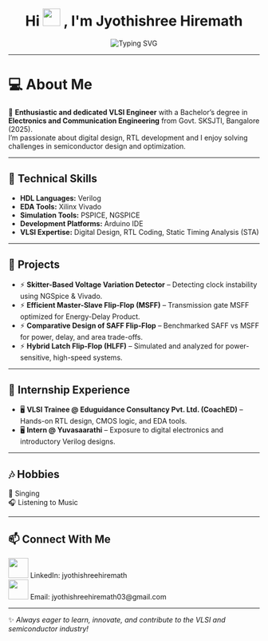 <h1 align="center">
  Hi <img src="https://media.giphy.com/media/hvRJCLFzcasrR4ia7z/giphy.gif" width="35px"> , I'm Jyothishree Hiremath  
</h1>

<p align="center">
  <img src="https://readme-typing-svg.demolab.com?font=Fira+Code&size=22&pause=1000&color=00BFFF&center=true&vCenter=true&width=435&lines=Enthusiastic+VLSI+Engineer;RTL+Design;Always+Learning+%26+Innovating" alt="Typing SVG" />
</p>

---

# 💻 About Me  

🚀 **Enthusiastic and dedicated VLSI Engineer** with a Bachelor’s degree in **Electronics and Communication Engineering** from Govt. SKSJTI, Bangalore (2025).  
I’m passionate about digital design, RTL development and I enjoy solving challenges in semiconductor design and optimization.  

---

## 🔧 Technical Skills  
- **HDL Languages:** Verilog  
- **EDA Tools:** Xilinx Vivado  
- **Simulation Tools:** PSPICE, NGSPICE   
- **Development Platforms:** Arduino IDE  
- **VLSI Expertise:** Digital Design, RTL Coding, Static Timing Analysis (STA)  

---

## 📂 Projects  
- ⚡ **Skitter-Based Voltage Variation Detector** – Detecting clock instability using NGSpice & Vivado.  
- ⚡ **Efficient Master-Slave Flip-Flop (MSFF)** – Transmission gate MSFF optimized for Energy-Delay Product.  
- ⚡ **Comparative Design of SAFF Flip-Flop** – Benchmarked SAFF vs MSFF for power, delay, and area trade-offs.  
- ⚡ **Hybrid Latch Flip-Flop (HLFF)** – Simulated and analyzed for power-sensitive, high-speed systems.  

---

## 📌 Internship Experience  
- 🖥️ **VLSI Trainee @ Eduguidance Consultancy Pvt. Ltd. (CoachED)** – Hands-on RTL design, CMOS logic, and EDA tools.  
- 🖥️ **Intern @ Yuvasaarathi** – Exposure to digital electronics and introductory Verilog designs.  

---

## 🎶 Hobbies  
🎤 Singing  
🎧 Listening to Music  

---

## 📫 Connect With Me  
<p align="left">
  <img src="https://img.icons8.com/color/96/linkedin.png" width="40"/> LinkedIn: jyothishreehiremath  
  <br>
  <img src="https://img.icons8.com/color/96/gmail-new.png" width="40"/> Email: jyothishreehiremath03@gmail.com  
</p>

---

✨ *Always eager to learn, innovate, and contribute to the VLSI and semiconductor industry!*  
